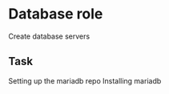 Database role
=========
Create database servers

Task
------------
Setting up the mariadb repo
Installing mariadb



